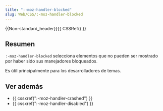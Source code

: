 ```yaml
---
title: ":-moz-handler-blocked"
slug: Web/CSS/:-moz-handler-blocked
---
```


{{Non-standard_header}}{{ CSSRef() }}

## Resumen

`:-moz-handler-blocked` selecciona elementos que no pueden ser mostrado por haber sido sus manejadores bloqueados.

Es útil principalmente para los desarrolladores de temas.

## Ver además

- {{ cssxref(":-moz-handler-crashed") }}
- {{ cssxref(":-moz-handler-disabled") }}
